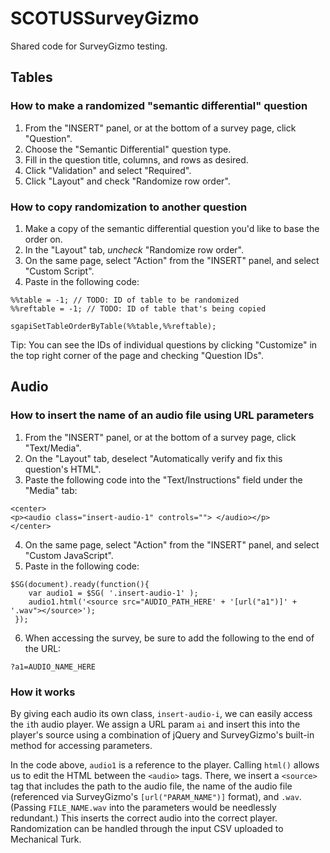# SCOTUSSurveyGizmo
Shared code for SurveyGizmo testing.

## Tables

### How to make a randomized "semantic differential" question

1. From the "INSERT" panel, or at the bottom of a survey page, click "Question".
2. Choose the "Semantic Differential" question type.
3. Fill in the question title, columns, and rows as desired.
4. Click "Validation" and select "Required".
5. Click "Layout" and check "Randomize row order".

### How to copy randomization to another question

1. Make a copy of the semantic differential question you'd like to base the order on.
2. In the "Layout" tab, _uncheck_ "Randomize row order".
3. On the same page, select "Action" from the "INSERT" panel, and select "Custom Script".
4. Paste in the following code:

```
%%table = -1; // TODO: ID of table to be randomized
%%reftable = -1; // TODO: ID of table that's being copied

sgapiSetTableOrderByTable(%%table,%%reftable);
```

Tip: You can see the IDs of individual questions by clicking "Customize" in the top right corner of the page and checking "Question IDs".

## Audio

### How to insert the name of an audio file using URL parameters

1. From the "INSERT" panel, or at the bottom of a survey page, click "Text/Media".
2. On the "Layout" tab, deselect "Automatically verify and fix this question's HTML".
3. Paste the following code into the "Text/Instructions" field under the "Media" tab:

```
<center>
<p><audio class="insert-audio-1" controls=""> </audio></p>
</center>
```

4. On the same page, select "Action" from the "INSERT" panel, and select "Custom JavaScript".
5. Paste in the following code:

```
$SG(document).ready(function(){
  	var audio1 = $SG( '.insert-audio-1' );
  	audio1.html('<source src="AUDIO_PATH_HERE' + '[url("a1")]' + '.wav"></source>');
 });
```

6. When accessing the survey, be sure to add the following to the end of the URL:

```
?a1=AUDIO_NAME_HERE
```

### How it works

By giving each audio its own class, `insert-audio-i`, we can easily access the `i`th audio player. We assign a URL param `ai` and insert this into the player's source using a combination of jQuery and SurveyGizmo's built-in method for accessing parameters.

In the code above, `audio1` is a reference to the player. Calling `html()` allows us to edit the HTML between the `<audio>` tags. There, we insert a `<source>` tag that includes the path to the audio file, the name of the audio file (referenced via SurveyGizmo's `[url("PARAM_NAME")]` format), and `.wav`. (Passing `FILE_NAME.wav` into the parameters would be needlessly redundant.) This inserts the correct audio into the correct player. Randomization can be handled through the input CSV uploaded to Mechanical Turk.